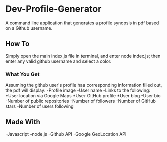 # Dev-Profile-Generator
A command line application that generates a profile synopsis in pdf based on a Github username.

## How To
Simply open the main index.js file in terminal, and enter node index.js; then enter any valid github username and select a color.

### What You Get
Assuming the github user's profile has corresponding information filled out, the pdf will display:
-Profile image
-User name
-Links to the following:
    *User location via Google Maps
    *User GitHub profile
    *User blog
-User bio
-Number of public repositories
-Number of followers
-Number of GitHub stars
-Number of users following

## Made With
-Javascript
-node.js
-Github API
-Google GeoLocation API
